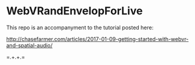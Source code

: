 WebVRandEnvelopForLive
===================

This repo is an accompanyment to the tutorial posted here:

http://chasefarmer.com/articles/2017-01-09-getting-started-with-webvr-and-spatial-audio/

=.+.+.=